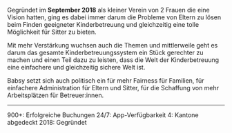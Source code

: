 Gegründet im **September 2018** als kleiner Verein von 2 Frauen die eine Vision hatten, ging es dabei immer darum die Probleme von Eltern zu lösen beim Finden geeigneter Kinderbetreuung und gleichzeitig eine tolle Möglichkeit für Sitter zu bieten.

Mit mehr Verstärkung wuchsen auch die Themen und mittlerweile geht es darum das gesamte Kinderbetreuungssystem ein Stück gerechter zu machen und einen Teil dazu zu leisten, dass die Welt der Kinderbetreuung eine einfachere und gleichzeitig sichere Welt ist.

Babsy setzt sich auch politisch ein für mehr Fairness für Familien, für einfachere Administration für Eltern und Sitter, für die Schaffung von mehr Arbeitsplätzen für Betreuer:innen.

---

900+: Erfolgreiche Buchungen
24/7: App-Verfügbarkeit
4: Kantone abgedeckt
2018: Gegründet
